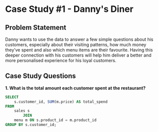 # Case Study #1 - Danny's Diner 
## Problem Statement

Danny wants to use the data to answer a few simple questions about his customers, especially about their visiting patterns, how much money they’ve spent and also which menu items are their favourite. Having this deeper connection with his customers will help him deliver a better and more personalised experience for his loyal customers.

## Case Study Questions

**1. What is the total amount each customer spent at the restaurant?**

````sql
SELECT 
    s.customer_id, SUM(m.price) AS total_spend
FROM
    sales s
        JOIN
    menu m ON s.product_id = m.product_id
GROUP BY s.customer_id;
````
